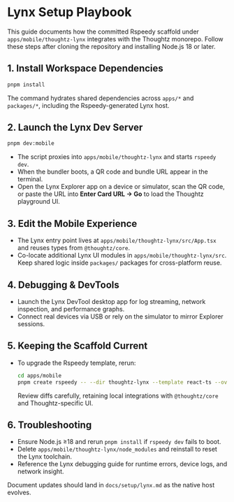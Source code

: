 # Lynx Setup Playbook

This guide documents how the committed Rspeedy scaffold under `apps/mobile/thoughtz-lynx` integrates with the Thoughtz monorepo. Follow these steps after cloning the repository and installing Node.js 18 or later.

## 1. Install Workspace Dependencies

```bash
pnpm install
```

The command hydrates shared dependencies across `apps/*` and `packages/*`, including the Rspeedy-generated Lynx host.

## 2. Launch the Lynx Dev Server

```bash
pnpm dev:mobile
```

- The script proxies into `apps/mobile/thoughtz-lynx` and starts `rspeedy dev`.
- When the bundler boots, a QR code and bundle URL appear in the terminal.
- Open the Lynx Explorer app on a device or simulator, scan the QR code, or paste the URL into **Enter Card URL → Go** to load the Thoughtz playground UI.

## 3. Edit the Mobile Experience

- The Lynx entry point lives at `apps/mobile/thoughtz-lynx/src/App.tsx` and reuses types from `@thoughtz/core`.
- Co-locate additional Lynx UI modules in `apps/mobile/thoughtz-lynx/src`. Keep shared logic inside `packages/` packages for cross-platform reuse.

## 4. Debugging & DevTools

- Launch the Lynx DevTool desktop app for log streaming, network inspection, and performance graphs.
- Connect real devices via USB or rely on the simulator to mirror Explorer sessions.

## 5. Keeping the Scaffold Current

- To upgrade the Rspeedy template, rerun:

  ```bash
  cd apps/mobile
  pnpm create rspeedy -- --dir thoughtz-lynx --template react-ts --override
  ```

  Review diffs carefully, retaining local integrations with `@thoughtz/core` and Thoughtz-specific UI.

## 6. Troubleshooting

- Ensure Node.js ≥18 and rerun `pnpm install` if `rspeedy dev` fails to boot.
- Delete `apps/mobile/thoughtz-lynx/node_modules` and reinstall to reset the Lynx toolchain.
- Reference the Lynx debugging guide for runtime errors, device logs, and network insight.

Document updates should land in `docs/setup/lynx.md` as the native host evolves.
